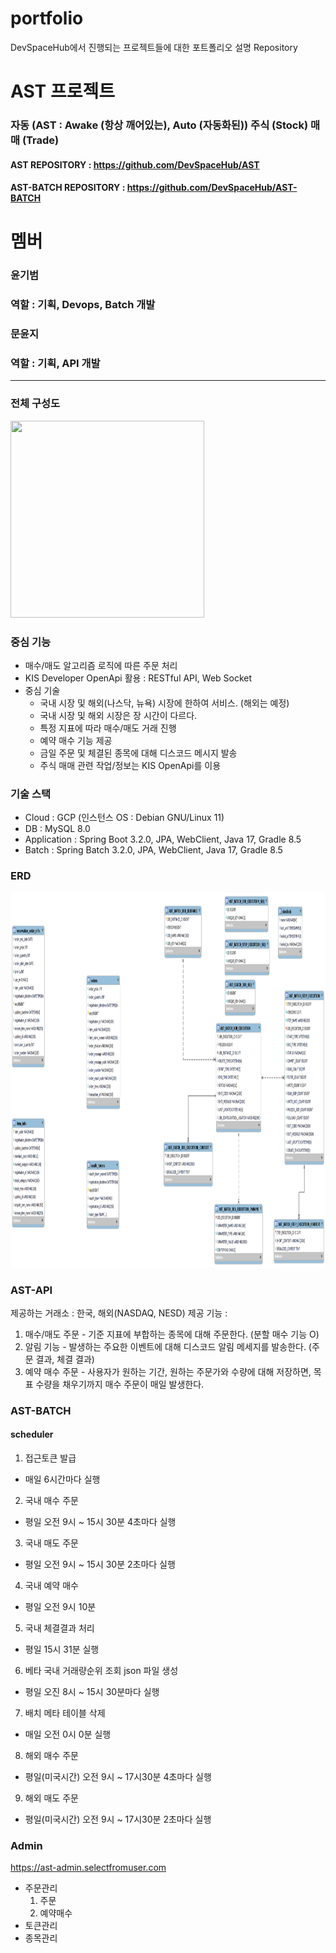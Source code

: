 # portfolio
DevSpaceHub에서 진행되는 프로젝트들에 대한 포트폴리오 설명 Repository

# AST 프로젝트
### 자동 (AST : Awake (항상 깨어있는), Auto (자동화된)) 주식 (Stock) 매매 (Trade)
#### AST REPOSITORY : https://github.com/DevSpaceHub/AST
#### AST-BATCH REPOSITORY : https://github.com/DevSpaceHub/AST-BATCH

# 멤버
### 윤기범
### 역할 : 기획, Devops, Batch 개발
### 문윤지
### 역할 : 기획, API 개발

---
### 전체 구성도
<img src="https://github.com/DevSpaceHub/AST/assets/66311276/64b326e7-3063-4ec7-98fd-86453ea70d61" width="310" height="315"/>

### 중심 기능
- 매수/매도 알고리즘 로직에 따른 주문 처리
- KIS Developer OpenApi 활용 : RESTful API, Web Socket
- 중심 기술
  - 국내 시장 및 해외(나스닥, 뉴욕) 시장에 한하여 서비스. (해외는 예정)
  - 국내 시장 및 해외 시장은 장 시간이 다르다.
  - 특정 지표에 따라 매수/매도 거래 진행
  - 예약 매수 기능 제공
  - 금일 주문 및 체결된 종목에 대해 디스코드 메시지 발송
  - 주식 매매 관련 작업/정보는 KIS OpenApi를 이용

### 기술 스택
- Cloud : GCP (인스턴스 OS : Debian GNU/Linux 11)
- DB : MySQL 8.0
- Application : Spring Boot 3.2.0, JPA, WebClient, Java 17, Gradle 8.5
- Batch : Spring Batch 3.2.0, JPA, WebClient, Java 17, Gradle 8.5

### ERD
<img src="https://github.com/DevSpaceHub/portfolio/blob/main/AST%20DB%20ERD.png" width="2000" height="600"/>

### AST-API
제공하는 거래소 : 한국, 해외(NASDAQ, NESD)
제공 기능 :
1. 매수/매도 주문 - 기준 지표에 부합하는 종목에 대해 주문한다. (분할 매수 기능 O)
2. 알림 기능 - 발생하는 주요한 이벤트에 대해 디스코드 알림 메세지를 발송한다. (주문 결과, 체결 결과)
3. 예약 매수 주문 - 사용자가 원하는 기간, 원하는 주문가와 수량에 대해 저장하면, 목표 수량을 채우기까지 매수 주문이 매일 발생한다.

### AST-BATCH
#### scheduler
1. 접근토큰 발급
- 매일 6시간마다 실행
2. 국내 매수 주문
- 평일 오전 9시 ~ 15시 30분 4초마다 실행
3. 국내 매도 주문
- 평일 오전 9시 ~ 15시 30분 2초마다 실행
4. 국내 예약 매수
- 평일 오전 9시 10분
5. 국내 체결결과 처리
- 평일 15시 31분 실행
6. 베타 국내 거래량순위 조회 json 파일 생성
- 평일 오진 8시 ~ 15시 30분마다 실행
7. 배치 메타 테이블 삭제
- 매일 오전 0시 0분 실행
8. 해외 매수 주문
- 평일(미국시간) 오전 9시 ~ 17시30분 4초마다 실행
9. 해외 매도 주문
- 평일(미국시간) 오전 9시 ~ 17시30분 2초마다 실행
 

### Admin
https://ast-admin.selectfromuser.com
- 주문관리
   1. 주문
   2. 예약매수
- 토큰관리
- 종목관리
